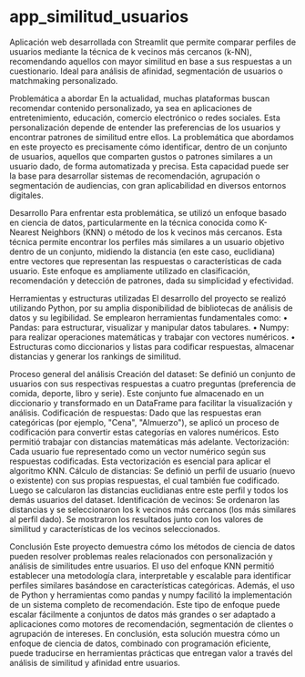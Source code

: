 # app_similitud_usuarios
Aplicación web desarrollada con Streamlit que permite comparar perfiles de usuarios mediante la técnica de k vecinos más cercanos (k-NN), recomendando aquellos con mayor similitud en base a sus respuestas a un cuestionario. Ideal para análisis de afinidad, segmentación de usuarios o matchmaking personalizado.

Problemática a abordar
En la actualidad, muchas plataformas buscan recomendar contenido personalizado, ya sea en aplicaciones de entretenimiento, educación, comercio electrónico o redes sociales. Esta personalización depende de entender las preferencias de los usuarios y encontrar patrones de similitud entre ellos. La problemática que abordamos en este proyecto es precisamente cómo identificar, dentro de un conjunto de usuarios, aquellos que comparten gustos o patrones similares a un usuario dado, de forma automatizada y precisa. Esta capacidad puede ser la base para desarrollar sistemas de recomendación, agrupación o segmentación de audiencias, con gran aplicabilidad en diversos entornos digitales.

Desarrollo
Para enfrentar esta problemática, se utilizó un enfoque basado en ciencia de datos, particularmente en la técnica conocida como K-Nearest Neighbors (KNN) o método de los k vecinos más cercanos. Esta técnica permite encontrar los perfiles más similares a un usuario objetivo dentro de un conjunto, midiendo la distancia (en este caso, euclidiana) entre vectores que representan las respuestas o características de cada usuario. Este enfoque es ampliamente utilizado en clasificación, recomendación y detección de patrones, dada su simplicidad y efectividad.

Herramientas y estructuras utilizadas
El desarrollo del proyecto se realizó utilizando Python, por su amplia disponibilidad de bibliotecas de análisis de datos y su legibilidad. Se emplearon herramientas fundamentales como:
•	Pandas: para estructurar, visualizar y manipular datos tabulares.
•	Numpy: para realizar operaciones matemáticas y trabajar con vectores numéricos.
•	Estructuras como diccionarios y listas para codificar respuestas, almacenar distancias y generar los rankings de similitud.

Proceso general del análisis
Creación del dataset: Se definió un conjunto de usuarios con sus respectivas respuestas a cuatro preguntas (preferencia de comida, deporte, libro y serie). Este conjunto fue almacenado en un diccionario y transformado en un DataFrame para facilitar la visualización y análisis.
Codificación de respuestas: Dado que las respuestas eran categóricas (por ejemplo, "Cena", "Almuerzo"), se aplicó un proceso de codificación para convertir estas categorías en valores numéricos. Esto permitió trabajar con distancias matemáticas más adelante.
Vectorización: Cada usuario fue representado como un vector numérico según sus respuestas codificadas. Esta vectorización es esencial para aplicar el algoritmo KNN.
Cálculo de distancias: Se definió un perfil de usuario (nuevo o existente) con sus propias respuestas, el cual también fue codificado. Luego se calcularon las distancias euclidianas entre este perfil y todos los demás usuarios del dataset.
Identificación de vecinos: Se ordenaron las distancias y se seleccionaron los k vecinos más cercanos (los más similares al perfil dado). Se mostraron los resultados junto con los valores de similitud y características de los vecinos seleccionados.

Conclusión
Este proyecto demuestra cómo los métodos de ciencia de datos pueden resolver problemas reales relacionados con personalización y análisis de similitudes entre usuarios. El uso del enfoque KNN permitió establecer una metodología clara, interpretable y escalable para identificar perfiles similares basándose en características categóricas.
Además, el uso de Python y herramientas como pandas y numpy facilitó la implementación de un sistema completo de recomendación. Este tipo de enfoque puede escalar fácilmente a conjuntos de datos más grandes o ser adaptado a aplicaciones como motores de recomendación, segmentación de clientes o agrupación de intereses.
En conclusión, esta solución muestra cómo un enfoque de ciencia de datos, combinado con programación eficiente, puede traducirse en herramientas prácticas que entregan valor a través del análisis de similitud y afinidad entre usuarios.


